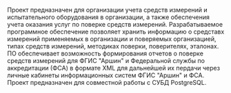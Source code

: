 Проект предназначен для организации учета средств измерений и испытательного оборудования в организации, а также обеспечения учета оказания услуг по поверке средств измерений. Разрабатываемое программное обеспечение позволяет хранить информацию о средставх измерений применяемых в организации и поверяемых организацией, типах средств измерений, методиках поверки, поверителях, эталонах. ПО обеспечивает возможность формирования отчетов о поверке средств измерений для ФГИС "Аршин" и Федеральной службы по аккредитации (ФСА) в формате XML для дальнейшей их пердачи через личные кабинеты информационных систем ФГИС "Аршин" и ФСА. Проект предназначен для совместной работы с СУБД PostgreSQL.
